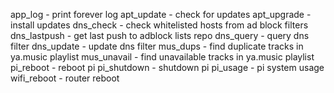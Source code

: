 app_log - print forever log
apt_update - check for updates
apt_upgrade - install updates
dns_check - check whitelisted hosts from ad block filters
dns_lastpush - get last push to adblock lists repo
dns_query - query dns filter
dns_update - update dns filter
mus_dups - find duplicate tracks in ya.music playlist
mus_unavail - find unavailable tracks in ya.music playlist
pi_reboot - reboot pi
pi_shutdown - shutdown pi
pi_usage - pi system usage
wifi_reboot - router reboot
